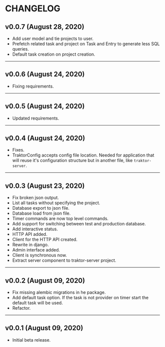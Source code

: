 # CHANGELOG


## v0.0.7 (August 28, 2020)

- Add user model and tie projects to user.
- Prefetch related task and project on Task and Entry to generate less SQL
  queries.
- Default task creation on project creation.


---


## v0.0.6 (August 24, 2020)

- Fixing requirements.


---


## v0.0.5 (August 24, 2020)

- Updated requirements.


---


## v0.0.4 (August 24, 2020)

- Fixes.
- TraktorConfig accepts config file location. Needed for application that
  will reuse it's configuration structure but in another file, like
  `traktor-server`.


---


## v0.0.3 (August 23, 2020)

- Fix broken json output.
- List all tasks without specifying the project.
- Database export to json file.
- Database load from json file.
- Timer commands are now top level commands.
- Add support for switching between test and production database.
- Add interactive status.
- HTTP API added.
- Client for the HTTP API created.
- Rewrite in django.
- Admin interface added.
- Client is synchronous now.
- Extract server component to traktor-server project.


---


## v0.0.2 (August 09, 2020)

- Fix missing alembic migrations in he package.
- Add default task option. If the task is not provider on timer start the
  default task will be used.
- Refactor.


---


## v0.0.1 (August 09, 2020)

- Initial beta release. 
